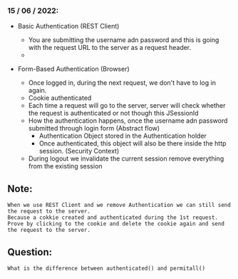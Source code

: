 ### 15 / 06 / 2022: 
* Basic Authentication (REST Client)
    * You are submitting the username adn password and this is going with the request URL to the server as a request header.
    * 

* Form-Based Authentication (Browser)
  * Once logged in, during the next request, we don't have to log in again.
  * Cookie authenticated
  * Each time a request will go to the server, server will check whether the request is authenticated or not though this JSessionId
  * How the authentication happens, once the username adn password submitted through login form (Abstract flow)
    * Authentication Object stored in the Authentication holder
    * Once authenticated, this object will also be there inside the http session. (Security Context)
  * During logout we invalidate the current session remove everything from the existing session
  

## Note:
    When we use REST Client and we remove Authentication we can still send the request to the server.
    Because a cokkie created and authenticated during the 1st request. 
    Prove by clicking to the cookie and delete the cookie again and send the request to the server.


## Question:
    What is the difference between authenticated() and permitall()


